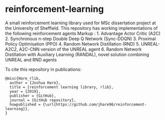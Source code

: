 # reinforcement-learning

A small reinforcement learning library used for MSc dissertation project at the University of Sheffield.
This repository has working implementations of the following reinforcement agents
 Markup : 1. Advantage Actor Critic (A2C)
          2. Synchronous n-step Double Deep Q Network (Sync-DDQN)
          3. Proximal Policy Optimisation (PPO)
          4. Random Network Distillation (RND)
          5. UNREAL-A2C2, A2C-CNN version of the UNREAL agent
          6. Random Network Distillation with Auxiliary Learning (RANDAL), novel solution combining UNREAL and RND agents
          
          
          
          
To cite this repository in publications:

    @misc{Hare_rlib,
      author = {Joshua Hare},
      title = {reinforcement learning library, rlib},
      year = {2019},
      publisher = {GitHub},
      journal = {GitHub repository},
      howpublished = {\url{https://github.com/jhare96/reinforcement-learning}},
    }

